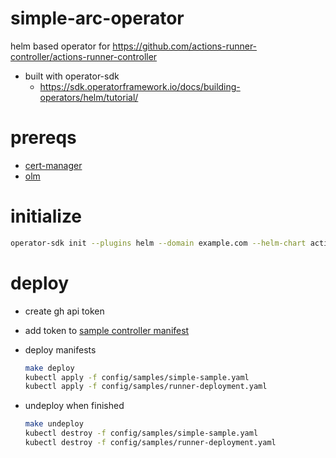 # simple-arc-operator
helm based operator for https://github.com/actions-runner-controller/actions-runner-controller
- built with operator-sdk
  - https://sdk.operatorframework.io/docs/building-operators/helm/tutorial/

# prereqs
  - [cert-manager](https://cert-manager.io/docs/installation/helm/)
  - [olm](https://sdk.operatorframework.io/docs/olm-integration/tutorial-bundle/#enabling-olm)

# initialize
```sh
operator-sdk init --plugins helm --domain example.com --helm-chart actions-runner-controller --helm-chart-repo https://actions-runner-controller.github.io/actions-runner-controller
```
# deploy 
  - create gh api token
  - add token to [sample controller manifest](./config/samples/simple-sample.yaml)
  - deploy manifests
    ```sh
    make deploy
    kubectl apply -f config/samples/simple-sample.yaml
    kubectl apply -f config/samples/runner-deployment.yaml
    ```
  
  - undeploy when finished
    ```sh
    make undeploy
    kubectl destroy -f config/samples/simple-sample.yaml
    kubectl destroy -f config/samples/runner-deployment.yaml
    ```
